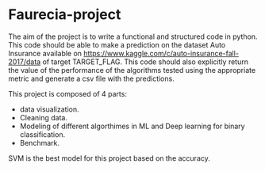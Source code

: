 # Faurecia-project

The aim of the project is to write a functional and structured code in python. This code should be able to make a prediction on the dataset Auto Insurance available on https://www.kaggle.com/c/auto-insurance-fall-2017/data of target TARGET_FLAG. This code should also explicitly return the value of the performance of the algorithms tested using the appropriate metric and generate a csv file with the predictions.

This project is composed of 4 parts: 

- data visualization. 
- Cleaning data.
- Modeling of different algorthimes in ML and Deep learning for binary classification. 
- Benchmark.



SVM is the best model for this project based on the accuracy.
